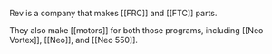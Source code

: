 Rev is a company that makes [[FRC]] and [[FTC]] parts.

They also make [[motors]] for both those programs, including [[Neo Vortex]], [[Neo]], and [[Neo 550]].
